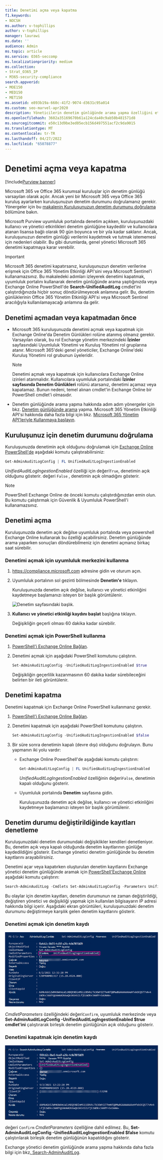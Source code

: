 ```yaml
---
title: Denetimi açma veya kapatma
f1.keywords:
- NOCSH
ms.author: v-tophillips
author: v-tophillips
manager: laurawi
ms.date: ''
audience: Admin
ms.topic: article
ms.service: O365-seccomp
ms.localizationpriority: medium
ms.collection:
- Strat_O365_IP
- M365-security-compliance
search.appverid:
- MOE150
- MED150
- MET150
ms.assetid: e893b19a-660c-41f2-9074-d3631c95a014
ms.custom: seo-marvel-apr2020
description: Yöneticilerin denetim günlüğünde arama yapma özelliğini etkinleştirmek veya devre dışı bırakmak için Microsoft Purview uyumluluk portalında Denetim günlüğü arama özelliğini açma veya kapatma.
ms.openlocfilehash: 3602a35169670b61a124cda40c9ab50b481571d8
ms.sourcegitcommit: e50c13d9be3ed05ecb156d497551acf2c9da9015
ms.translationtype: MT
ms.contentlocale: tr-TR
ms.lasthandoff: 04/27/2022
ms.locfileid: "65078877"
---
```

# <a name="turn-auditing-on-or-off"></a>Denetimi açma veya kapatma

[!include[Purview banner](../includes/purview-rebrand-banner.md)]

Microsoft 365 ve Office 365 kurumsal kuruluşlar için denetim günlüğü varsayılan olarak açılır. Ancak yeni bir Microsoft 365 veya Office 365 kuruluş ayarlarken kuruluşunuzun denetim durumunu doğrulamanız gerekir. Yönergeler için bu [makalenin Kuruluşunuzun denetim durumunu doğrulama](#verify-the-auditing-status-for-your-organization) bölümüne bakın. 

Microsoft Purview uyumluluk portalında denetim açıkken, kuruluşunuzdaki kullanıcı ve yönetici etkinlikleri denetim günlüğüne kaydedilir ve kullanıcılara atanan lisansa bağlı olarak 90 gün boyunca ve bir yıla kadar saklanır. Ancak, kuruluşunuzun denetim günlüğü verilerini kaydetmek ve tutmak istememesi için nedenleri olabilir. Bu gibi durumlarda, genel yönetici Microsoft 365 denetimi kapatmaya karar verebilir.

> [!IMPORTANT]
> Microsoft 365 denetimi kapatırsanız, kuruluşunuzun denetim verilerine erişmek için Office 365 Yönetim Etkinliği API'sini veya Microsoft Sentinel'i kullanamazsınız. Bu makaledeki adımları izleyerek denetimi kapatmak, uyumluluk portalını kullanarak denetim günlüğünde arama yaptığınızda veya Exchange Online PowerShell'de **Search-UnifiedAuditLog** cmdlet'ini çalıştırdığınızda hiçbir sonuç döndürülmeyecek anlamına gelir. Bu, denetim günlüklerinin Office 365 Yönetim Etkinliği API'si veya Microsoft Sentinel aracılığıyla kullanılamayacağı anlamına da gelir.
  
## <a name="before-you-turn-auditing-on-or-off"></a>Denetimi açmadan veya kapatmadan önce

- Microsoft 365 kuruluşunuzda denetimi açmak veya kapatmak için Exchange Online'da Denetim Günlükleri rolüne atanmış olmanız gerekir. Varsayılan olarak, bu rol Exchange yönetim merkezindeki **İzinler** sayfasındaki Uyumluluk Yönetimi ve Kuruluş Yönetimi rol gruplarına atanır. Microsoft 365'deki genel yöneticiler, Exchange Online'deki Kuruluş Yönetimi rol grubunun üyeleridir.

    > [!NOTE]
    > Denetimi açmak veya kapatmak için kullanıcılara Exchange Online izinleri atanmalıdır. Kullanıcılara uyumluluk portalındaki **İzinler sayfasında Denetim Günlükleri** rolünü atarsanız, denetimi açamaz veya kapatamaz. Bunun nedeni, temel alınan cmdlet'in Exchange Online bir PowerShell cmdlet'i olmasıdır.

- Denetim günlüğünde arama yapma hakkında adım adım yönergeler için bkz. [Denetim günlüğünde arama](search-the-audit-log-in-security-and-compliance.md) yapma. Microsoft 365 Yönetim Etkinliği API'si hakkında daha fazla bilgi için bkz. [Microsoft 365 Yönetim API'leriyle Kullanmaya başlayın](/office/office-365-management-api/get-started-with-office-365-management-apis).

## <a name="verify-the-auditing-status-for-your-organization"></a>Kuruluşunuz için denetim durumunu doğrulama

Kuruluşunuzda denetimin açık olduğunu doğrulamak için [Exchange Online PowerShell'de](/powershell/exchange/connect-to-exchange-online-powershell) aşağıdaki komutu çalıştırabilirsiniz:

```powershell
Get-AdminAuditLogConfig | FL UnifiedAuditLogIngestionEnabled
```

_UnifiedAuditLogIngestionEnabled_ özelliği için değeri`True`, denetimin açık olduğunu gösterir. değeri `False` , denetimin açık olmadığını gösterir.

> [!NOTE]
> PowerShell Exchange Online de önceki komutu çalıştırdığınızdan emin olun. Bu komutu çalıştırmak için Güvenlik & Uyumluluk PowerShell'i kullanamazsınız.

## <a name="turn-on-auditing"></a>Denetimi açma

Kuruluşunuzda denetim açık değilse uyumluluk portalında veya powershell Exchange Online kullanarak bu özelliği açabilirsiniz. Denetim günlüğünde arama yaparken sonuçları döndürebilmeniz için denetimi açmanız birkaç saat sürebilir.
  
### <a name="use-the-compliance-center-to-turn-on-auditing"></a>Denetimi açmak için uyumluluk merkezini kullanma

1. <https://compliance.microsoft.com> adresine gidin ve oturum açın.

2. Uyumluluk portalının sol gezinti bölmesinde **Denetim'e** tıklayın.

   Kuruluşunuzda denetim açık değilse, kullanıcı ve yönetici etkinliğini kaydetmeye başlamanızı isteyen bir başlık görüntülenir.

   ![Denetim sayfasındaki başlık.](../media/AuditingBanner.png)

3. **Kullanıcı ve yönetici etkinliği kaydını başlat** başlığına tıklayın.

   Değişikliğin geçerli olması 60 dakika kadar sürebilir.

### <a name="use-powershell-to-turn-on-auditing"></a>Denetimi açmak için PowerShell kullanma

1. [PowerShell'i Exchange Online Bağlan](/powershell/exchange/connect-to-exchange-online-powershell).

2. Denetimi açmak için aşağıdaki PowerShell komutunu çalıştırın.

    ```powershell
    Set-AdminAuditLogConfig -UnifiedAuditLogIngestionEnabled $true
    ```

    Değişikliğin geçerlilik kazanmasının 60 dakika kadar sürebileceğini belirten bir ileti görüntülenir.
  
## <a name="turn-off-auditing"></a>Denetimi kapatma

Denetimi kapatmak için Exchange Online PowerShell kullanmanız gerekir.
  
1. [PowerShell'i Exchange Online Bağlan](/powershell/exchange/connect-to-exchange-online-powershell).

2. Denetimi kapatmak için aşağıdaki PowerShell komutunu çalıştırın.

    ```powershell
    Set-AdminAuditLogConfig -UnifiedAuditLogIngestionEnabled $false
    ```

3. Bir süre sonra denetimin kapalı (devre dışı) olduğunu doğrulayın. Bunu yapmanın iki yolu vardır:

    - Exchange Online PowerShell'de aşağıdaki komutu çalıştırın:

      ```powershell
      Get-AdminAuditLogConfig | FL UnifiedAuditLogIngestionEnabled
      ```

      _UnifiedAuditLogIngestionEnabled_ özelliğinin değeri`False`, denetimin kapalı olduğunu gösterir.

    - Uyumluluk portalında **Denetim** sayfasına gidin.

      Kuruluşunuzda denetim açık değilse, kullanıcı ve yönetici etkinliğini kaydetmeye başlamanızı isteyen bir başlık görüntülenir.

## <a name="audit-records-when-auditing-status-is-changed"></a>Denetim durumu değiştirildiğinde kayıtları denetleme

Kuruluşunuzdaki denetim durumundaki değişiklikler kendileri denetleniyor. Bu, denetim açık veya kapalı olduğunda denetim kayıtlarının günlüğe kaydedildiğini gösterir. Exchange yönetici denetim günlüğünde bu denetim kayıtlarını arayabilirsiniz.

Denetimi açar veya kapatırken oluşturulan denetim kayıtlarını Exchange yönetici denetim günlüğünde aramak için [PowerShell'Exchange Online](/powershell/exchange/connect-to-exchange-online-powershell) aşağıdaki komutu çalıştırın:

```powershell
Search-AdminAuditLog -Cmdlets Set-AdminAuditLogConfig -Parameters UnifiedAuditLogIngestionEnabled
```

Bu olaylar için denetim kayıtları, denetim durumunun ne zaman değiştirildiği, değiştiren yönetici ve değişikliği yapmak için kullanılan bilgisayarın IP adresi hakkında bilgi içerir. Aşağıdaki ekran görüntüleri, kuruluşunuzdaki denetim durumunu değiştirmeye karşılık gelen denetim kayıtlarını gösterir.

### <a name="audit-record-for-turning-on-auditing"></a>Denetimi açmak için denetim kaydı

![Denetimi açmak için denetim kaydı](../media/AuditStatusAuditingEnabled.png)

*CmdletParameters* özelliğindeki değeri`Confirm`, uyumluluk merkezinde veya **Set-AdminAuditLogConfig -UnifiedAuditLogIngestionEnabled $true cmdlet'ini** çalıştırarak birleşik denetim günlüğünün açık olduğunu gösterir.

### <a name="audit-record-for-turning-off-auditing"></a>Denetimi kapatmak için denetim kaydı

![Denetimi kapatmak için denetim kaydı](../media/AuditStatusAuditingDisabled.png)

değeri `Confirm` *CmdletParameters* özelliğine dahil edilmez. Bu, **Set-AdminAuditLogConfig -UnifiedAuditLogIngestionEnabled $false** komutu çalıştırılarak birleşik denetim günlüğünün kapatıldığını gösterir.

Exchange yönetici denetim günlüğünde arama yapma hakkında daha fazla bilgi için bkz[. Search-AdminAuditLog](/powershell/module/exchange/search-adminauditlog).

